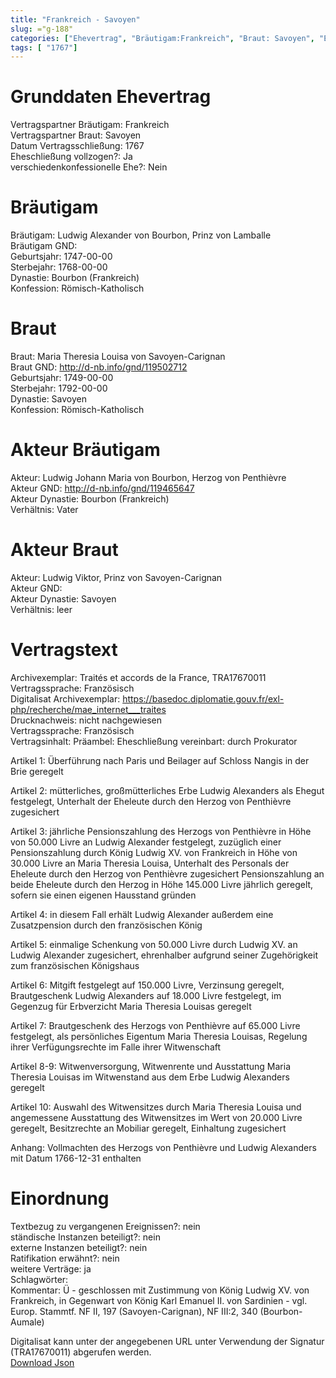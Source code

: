 ```yaml
---
title: "Frankreich - Savoyen"
slug: ="g-188"
categories: ["Ehevertrag", "Bräutigam:Frankreich", "Braut: Savoyen", "Eheschließung vollzogen?:Ja", "verschiedenkonfessionelle Ehe?:Nein", "Dynastie Bräutigam:Bourbon (Frankreich)", "Akteur Bräutigam:Ludwig Johann Maria von Bourbon, Herzog von Penthièvre", "Akteur Braut:Ludwig Viktor, Prinz von Savoyen-Carignan", "Textbezug?:nein", "Ständisch?:nein", "Ratifikation?:nein", "Sonstiges?:ja", "Bräutigam:Frankreich", "Braut: Savoyen"]
tags: [ "1767"]
---
```

<!--more-->

# Grunddaten Ehevertrag

Vertragspartner Bräutigam: Frankreich<br>
Vertragspartner Braut: Savoyen<br>
Datum Vertragsschließung: 1767<br>
Eheschließung vollzogen?: Ja<br>
verschiedenkonfessionelle Ehe?: Nein<br>
# Bräutigam

Bräutigam: Ludwig Alexander von Bourbon, Prinz von Lamballe<br>
Bräutigam GND: <br>
Geburtsjahr: 1747-00-00<br>
Sterbejahr: 1768-00-00<br>
Dynastie: Bourbon (Frankreich)<br>
Konfession: Römisch-Katholisch<br>
# Braut

Braut: Maria Theresia Louisa von Savoyen-Carignan<br>
Braut GND: http://d-nb.info/gnd/119502712<br>
Geburtsjahr: 1749-00-00<br>
Sterbejahr: 1792-00-00<br>
Dynastie: Savoyen<br>
Konfession: Römisch-Katholisch<br>
# Akteur Bräutigam

Akteur: Ludwig Johann Maria von Bourbon, Herzog von Penthièvre<br>
Akteur GND: http://d-nb.info/gnd/119465647<br>
Akteur Dynastie: Bourbon (Frankreich)<br>
Verhältnis: Vater<br>
# Akteur Braut

Akteur: Ludwig Viktor, Prinz von Savoyen-Carignan<br>
Akteur GND: <br>
Akteur Dynastie: Savoyen<br>
Verhältnis: leer<br>
# Vertragstext

Archivexemplar: Traités et accords de la France, TRA17670011<br>
Vertragssprache: Französisch<br>
Digitalisat Archivexemplar: https://basedoc.diplomatie.gouv.fr/exl-php/recherche/mae_internet___traites<br>
Drucknachweis: nicht nachgewiesen<br>
Vertragssprache: Französisch<br>
Vertragsinhalt: Präambel: Eheschließung vereinbart: durch Prokurator

Artikel 1: Überführung nach Paris und Beilager auf Schloss Nangis in der Brie geregelt

Artikel 2: mütterliches, großmütterliches Erbe Ludwig Alexanders als Ehegut festgelegt, Unterhalt der Eheleute durch den Herzog von Penthièvre zugesichert

Artikel 3: jährliche Pensionszahlung des Herzogs von Penthièvre in Höhe von 50.000 Livre an Ludwig Alexander festgelegt, zuzüglich einer Pensionszahlung durch König Ludwig XV. von Frankreich in Höhe von 30.000 Livre an Maria Theresia Louisa, Unterhalt des Personals der Eheleute durch den Herzog von Penthièvre zugesichert Pensionszahlung an beide Eheleute durch den Herzog in Höhe 145.000 Livre jährlich geregelt, sofern sie einen eigenen Hausstand gründen

Artikel 4: in diesem Fall erhält Ludwig Alexander außerdem eine Zusatzpension durch den französischen König

Artikel 5: einmalige Schenkung von 50.000 Livre durch Ludwig XV. an Ludwig Alexander zugesichert, ehrenhalber aufgrund seiner Zugehörigkeit zum französischen Königshaus

Artikel 6: Mitgift festgelegt auf 150.000 Livre, Verzinsung geregelt, Brautgeschenk Ludwig Alexanders auf 18.000 Livre festgelegt, im Gegenzug für Erbverzicht Maria Theresia Louisas geregelt

Artikel 7: Brautgeschenk des Herzogs von Penthièvre auf 65.000 Livre festgelegt, als persönliches Eigentum Maria Theresia Louisas, Regelung ihrer Verfügungsrechte im Falle ihrer Witwenschaft 

Artikel 8-9: Witwenversorgung, Witwenrente und Ausstattung Maria Theresia Louisas im Witwenstand aus dem Erbe Ludwig Alexanders geregelt

Artikel 10: Auswahl des Witwensitzes durch Maria Theresia Louisa und angemessene Ausstattung des Witwensitzes im Wert von 20.000 Livre geregelt, Besitzrechte an Mobiliar geregelt, Einhaltung zugesichert

Anhang: Vollmachten des Herzogs von Penthièvre und Ludwig Alexanders mit Datum 1766-12-31 enthalten<br>
# Einordnung

Textbezug zu vergangenen Ereignissen?: nein<br>
ständische Instanzen beteiligt?: nein<br>
externe Instanzen beteiligt?: nein<br>
Ratifikation erwähnt?: nein<br>
weitere Verträge: ja<br>
Schlagwörter: <br>
Kommentar: Ü - geschlossen mit Zustimmung von König Ludwig XV. von Frankreich, in Gegenwart von König Karl Emanuel II. von Sardinien - vgl. Europ. Stammtf. NF II, 197 (Savoyen-Carignan), NF III:2, 340 (Bourbon-Aumale)

Digitalisat kann unter der angegebenen URL unter Verwendung der Signatur (TRA17670011) abgerufen werden.<br>
[Download Json](/vertraege/vertrag-188.json)